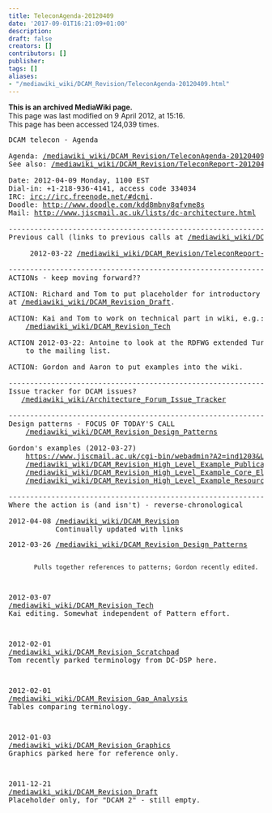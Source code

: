 ```yaml
---
title: TeleconAgenda-20120409
date: '2017-09-01T16:21:09+01:00'
description: 
draft: false
creators: []
contributors: []
publisher: 
tags: []
aliases:
- "/mediawiki_wiki/DCAM_Revision/TeleconAgenda-20120409.html"
---
```


 **This is an archived MediaWiki page.**  
This page was last modified on 9 April 2012, at 15:16.  
This page has been accessed 124,039 times.

<pre>DCAM telecon - Agenda 

Agenda: <a href="/mediawiki_wiki/DCAM_Revision/TeleconAgenda-20120409.md" class="external free" rel="nofollow">/mediawiki_wiki/DCAM_Revision/TeleconAgenda-20120409</a>
See also: <a href="/mediawiki_wiki/DCAM_Revision/TeleconReport-20120409.md" class="external free" rel="nofollow">/mediawiki_wiki/DCAM_Revision/TeleconReport-20120409</a> [after call]
 
Date: 2012-04-09 Monday, 1100 EST
Dial-in: +1-218-936-4141, access code 334034
IRC: <a href="irc://irc.freenode.net/#dcmi" class="external free" rel="nofollow">irc://irc.freenode.net/#dcmi</a>.
Doodle: <a href="http://www.doodle.com/kdd8mbny8qfvme8s" class="external free" rel="nofollow">http://www.doodle.com/kdd8mbny8qfvme8s</a>
Mail: <a href="http://www.jiscmail.ac.uk/lists/dc-architecture.html" class="external free" rel="nofollow">http://www.jiscmail.ac.uk/lists/dc-architecture.html</a>

----------------------------------------------------------------------
Previous call (links to previous calls at <a href="/mediawiki_wiki/DCAM_Revision.md" class="external free" rel="nofollow">/mediawiki_wiki/DCAM_Revision</a>)
 
     2012-03-22 <a href="/mediawiki_wiki/DCAM_Revision/TeleconReport-20120322.md" class="external free" rel="nofollow">/mediawiki_wiki/DCAM_Revision/TeleconReport-20120322</a>

----------------------------------------------------------------------
ACTIONs - keep moving forward??

ACTION: Richard and Tom to put placeholder for introductory text into wiki document
at <a href="/mediawiki_wiki/DCAM_Revision_Draft.md" class="external free" rel="nofollow">/mediawiki_wiki/DCAM_Revision_Draft</a>.

ACTION: Kai and Tom to work on technical part in wiki, e.g.:
    <a href="/mediawiki_wiki/DCAM_Revision_Tech.md" class="external free" rel="nofollow">/mediawiki_wiki/DCAM_Revision_Tech</a>

ACTION 2012-03-22: Antoine to look at the RDFWG extended Turtle syntax and post comments 
    to the mailing list.

ACTION: Gordon and Aaron to put examples into the wiki.

----------------------------------------------------------------------
Issue tracker for DCAM issues?
   <a href="/mediawiki_wiki/Architecture_Forum_Issue_Tracker.md" class="external free" rel="nofollow">/mediawiki_wiki/Architecture_Forum_Issue_Tracker</a>

----------------------------------------------------------------------
Design patterns - FOCUS OF TODAY'S CALL
    <a href="/mediawiki_wiki/DCAM_Revision_Design_Patterns.md" class="external free" rel="nofollow">/mediawiki_wiki/DCAM_Revision_Design_Patterns</a>    

Gordon's examples (2012-03-27)
    <a href="https://www.jiscmail.ac.uk/cgi-bin/webadmin?A2=ind1203&amp;L=dc-architecture&amp;F=&amp;S=&amp;P=55080" class="external free" rel="nofollow">https://www.jiscmail.ac.uk/cgi-bin/webadmin?A2=ind1203&amp;L=dc-architecture&amp;F=&amp;S=&amp;P=55080</a>
    <a href="/mediawiki_wiki/DCAM_Revision_High_Level_Example_Publication_Statement.md" class="external free" rel="nofollow">/mediawiki_wiki/DCAM_Revision_High_Level_Example_Publication_Statement</a>
    <a href="/mediawiki_wiki/DCAM_Revision_High_Level_Example_Core_Elements.md" class="external free" rel="nofollow">/mediawiki_wiki/DCAM_Revision_High_Level_Example_Core_Elements</a>
    <a href="/mediawiki_wiki/DCAM_Revision_High_Level_Example_Resource_Descriptions.md" class="external free" rel="nofollow">/mediawiki_wiki/DCAM_Revision_High_Level_Example_Resource_Descriptions</a>

----------------------------------------------------------------------
Where the action is (and isn't) - reverse-chronological
 
2012-04-08 <a href="/mediawiki_wiki/DCAM_Revision.md" class="external free" rel="nofollow">/mediawiki_wiki/DCAM_Revision</a>
           Continually updated with links
</pre><pre>2012-03-26 <a href="/mediawiki_wiki/DCAM_Revision_Design_Patterns.md" class="external free" rel="nofollow">/mediawiki_wiki/DCAM_Revision_Design_Patterns</a>
           Pulls together references to patterns; Gordon recently edited.

2012-03-07 <a href="/mediawiki_wiki/DCAM_Revision_Tech.md" class="external free" rel="nofollow">/mediawiki_wiki/DCAM_Revision_Tech</a>
           Kai editing. Somewhat independent of Pattern effort.

2012-02-01 <a href="/mediawiki_wiki/DCAM_Revision_Scratchpad.md" class="external free" rel="nofollow">/mediawiki_wiki/DCAM_Revision_Scratchpad</a>
           Tom recently parked terminology from DC-DSP here.

2012-02-01 <a href="/mediawiki_wiki/DCAM_Revision_Gap_Analysis.md" class="external free" rel="nofollow">/mediawiki_wiki/DCAM_Revision_Gap_Analysis</a>
           Tables comparing terminology.

2012-01-03 <a href="/mediawiki_wiki/DCAM_Revision_Graphics.md" class="external free" rel="nofollow">/mediawiki_wiki/DCAM_Revision_Graphics</a>
           Graphics parked here for reference only.

2011-12-21 <a href="/mediawiki_wiki/DCAM_Revision_Draft.md" class="external free" rel="nofollow">/mediawiki_wiki/DCAM_Revision_Draft</a> 
           Placeholder only, for "DCAM 2" - still empty.
</pre>

